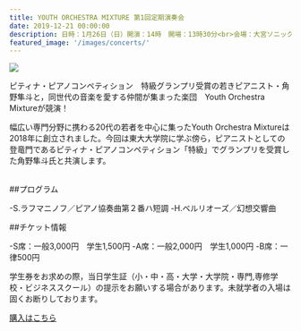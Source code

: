 ```yaml
---
title: YOUTH ORCHESTRA MIXTURE 第1回定期演奏会
date: 2019-12-21 00:00:00
description: 日時：1月26日（日）開演：14時　開場：13時30分<br>会場：大宮ソニックシティ 大ホール<br>出演：杉野政仁（指揮）角野隼斗（ピアノ）大谷真結子（コンサートミストレス）<br>Youth Orchestra Mixture
featured_image: '/images/concerts/'
---
```


![](/images/concerts/)

ピティナ・ピアノコンペティション　特級グランプリ受賞の若きピアニスト・角野隼斗と，同世代の音楽を愛する仲間が集まった楽団　Youth Orchestra Mixtureが競演！

幅広い専門分野に携わる20代の若者を中心に集ったYouth Orchestra Mixtureは2018年に創立されました。今回は東大大学院に学ぶ傍ら，ピアニストとしての登竜門であるピティナ・ピアノコンペティション「特級」でグランプリを受賞した角野隼斗氏と共演します。
<br>
<br>

##プログラム

-S.ラフマニノフ／ピアノ協奏曲第２番ハ短調
-H.ベルリオーズ／幻想交響曲

##チケット情報

-S席：一般3,000円　学生1,500円
-A席：一般2,000円　学生1,000円
-B席：一律500円

学生券をお求めの際，当日学生証（小・中・高・大学・大学院・専門,専修学校・ビジネススクール）の提示をお願いする場合があります。未就学者の入場は固くお断りしております。

<a href="https://www.youth-orch-mix.com/%E3%83%81%E3%82%B1%E3%83%83%E3%83%88%E6%83%85%E5%A0%B1/" class="button button--large">購入はこちら</a>
